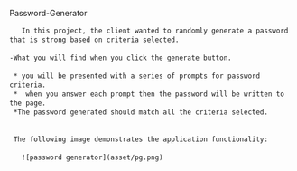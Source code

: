   Password-Generator

       In this project, the client wanted to randomly generate a password that is strong based on criteria selected. 

    -What you will find when you click the generate button.

     * you will be presented with a series of prompts for password criteria.
     *  when you answer each prompt then the password will be written to the page. 
     *The password generated should match all the criteria selected. 


     The following image demonstrates the application functionality:
       
       ![password generator](asset/pg.png)